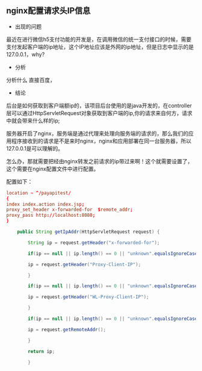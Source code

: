 ## nginx配置请求头IP信息

- 出现的问题

最近在进行微信h5支付功能的开发是，在调用微信的统一支付接口的时候，需要支付发起客户端的ip地址，这个IP地址应该是外网的ip地址，但是日志中显示的是127.0.0.1，why?

- 分析

分析什么      直接百度，

- 结论

后台是如何获取到客户端额ip的，该项目后台使用的是java开发的，在controller层可以通过HttpServletRequest对象获取到客户端的ip,你的请求来自何方，请求中就会带来什么样的ip;

服务器开启了nginx，服务端是通过代理来处理向服务端的请求的，那么我们的应用程序接收到的请求是不是来时nginx，nginx和应用部署在同一台服务器，所以127.0.0.1是可以理解的。

怎么办，那就需要把经由nginx转发之前请求的ip带过来啊！这个就需要设置了，这个需要在nginx配置文件中进行配置。

配置如下：

````conf
location ~ ^/payapitest/  
{  
index index.action index.jsp;  
proxy_set_header x-forwarded-for  $remote_addr;  
proxy_pass http://localhost:8080;  
}  
````
````java
    public String getIpAddr(HttpServletRequest request) {

    	String ip = request.getHeader("x-forwarded-for");

    	if(ip == null || ip.length() == 0 || "unknown".equalsIgnoreCase(ip)) {

    	ip = request.getHeader("Proxy-Client-IP");

    	}

    	if(ip == null || ip.length() == 0 || "unknown".equalsIgnoreCase(ip)) {

    	ip = request.getHeader("WL-Proxy-Client-IP");

    	}

    	if(ip == null || ip.length() == 0 || "unknown".equalsIgnoreCase(ip)) {

    	ip = request.getRemoteAddr();

    	}

    	return ip;

    	}
````